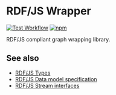 # RDF/JS Wrapper

[![Test Workflow](https://github.com/matthieubosquet/rdfjs-wrapper/workflows/Unit%20Tests/badge.svg?branch=main)](https://github.com/matthieubosquet/rdfjs-wrapper/actions/workflows/test-unit.yml?query=workflow%3AUnit%20Tests+branch%3Amain)
[![npm](https://img.shields.io/npm/v/rdfjs-wrapper)](https://www.npmjs.com/package/rdfjs-wrapper)

RDF/JS compliant graph wrapping library.

## See also

- [RDF/JS Types](https://github.com/rdfjs/types)
- [RDF/JS Data model specification](http://rdf.js.org/data-model-spec/)
- [RDF/JS Stream interfaces](http://rdf.js.org/stream-spec/)
